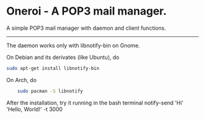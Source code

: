 Oneroi - A POP3 mail manager.
=============================
A simple POP3 mail manager with daemon and client functions.

-----------------------------
The daemon works only with libnotify-bin on Gnome.

On Debian and its derivates (like Ubuntu), do
```bash
sudo apt-get install libnotify-bin
```

On Arch, do
```bash
	sudo pacman -S libnotify
```

After the installation, try it running in the bash terminal
	notify-send 'Hi' 'Hello, World!' -t 3000


